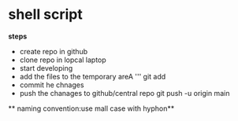 # shell script

**steps**
* create repo in github
* clone repo in lopcal laptop
* start developing
* add the files to the temporary areA
''' git add <filename>
* commit he chnages
* push the chanages to github/central repo
git push -u origin main

** naming convention:use mall case with hyphon**
